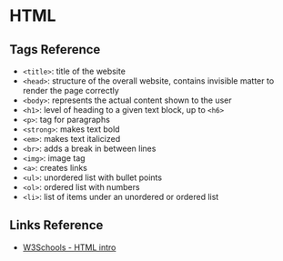 # HTML

## Tags Reference

- `<title>`: title of the website
- `<head>`: structure of the overall website, contains invisible matter to render the page correctly
- `<body>`: represents the actual content shown to the user
- `<h1>`: level of heading to a given text block, up to `<h6>`
- `<p>`: tag for paragraphs
- `<strong>`: makes text bold
- `<em>`: makes text italicized
- `<br>`: adds a break in between lines
- `<img>`: image tag
- `<a>`: creates links
- `<ul>`: unordered list with bullet points
- `<ol>`: ordered list with numbers
- `<li>`: list of items under an unordered or ordered list

## Links Reference

- [W3Schools - HTML intro](https://www.w3schools.com/html/html_intro.asp)